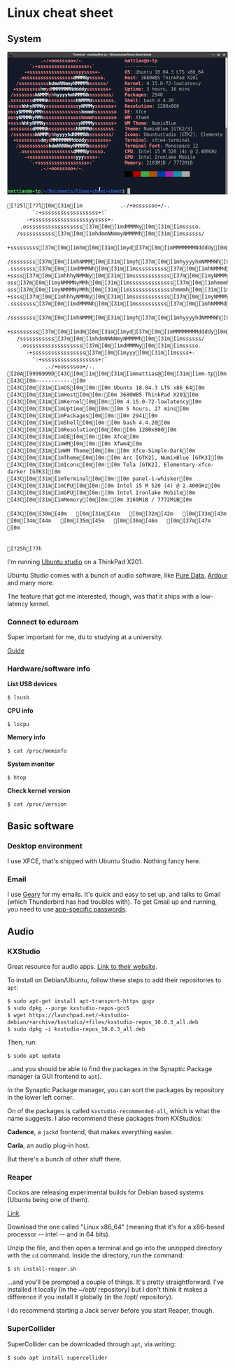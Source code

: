 # Linux cheat sheet

## System

![screenfetch](images/screenfetch.png)

```
[?25l[?7l[0m[31m[1m            .-/+oossssoo+/-. 
        `:+ssssssssssssssssss+:` 
      -+ssssssssssssssssssyyssss+- 
    .ossssssssssssssssss[37m[0m[1mdMMMNy[0m[31m[1msssso. 
   /sssssssssss[37m[0m[1mhdmmNNmmyNMMMMh[0m[31m[1mssssss/ 
  +sssssssss[37m[0m[1mhm[0m[31m[1myd[37m[0m[1mMMMMMMMNddddy[0m[31m[1mssssssss+ 
 /ssssssss[37m[0m[1mhNMMM[0m[31m[1myh[37m[0m[1mhyyyyhmNMMMNh[0m[31m[1mssssssss/ 
.ssssssss[37m[0m[1mdMMMNh[0m[31m[1mssssssssss[37m[0m[1mhNMMMd[0m[31m[1mssssssss. 
+ssss[37m[0m[1mhhhyNMMNy[0m[31m[1mssssssssssss[37m[0m[1myNMMMy[0m[31m[1msssssss+ 
oss[37m[0m[1myNMMMNyMMh[0m[31m[1mssssssssssssss[37m[0m[1mhmmmh[0m[31m[1mssssssso 
oss[37m[0m[1myNMMMNyMMh[0m[31m[1msssssssssssssshmmmh[0m[31m[1mssssssso 
+ssss[37m[0m[1mhhhyNMMNy[0m[31m[1mssssssssssss[37m[0m[1myNMMMy[0m[31m[1msssssss+ 
.ssssssss[37m[0m[1mdMMMNh[0m[31m[1mssssssssss[37m[0m[1mhNMMMd[0m[31m[1mssssssss. 
 /ssssssss[37m[0m[1mhNMMM[0m[31m[1myh[37m[0m[1mhyyyyhdNMMMNh[0m[31m[1mssssssss/ 
  +sssssssss[37m[0m[1mdm[0m[31m[1myd[37m[0m[1mMMMMMMMMddddy[0m[31m[1mssssssss+ 
   /sssssssssss[37m[0m[1mhdmNNNNmyNMMMMh[0m[31m[1mssssss/ 
    .ossssssssssssssssss[37m[0m[1mdMMMNy[0m[31m[1msssso. 
      -+sssssssssssssssss[37m[0m[1myyy[0m[31m[1mssss+- 
        `:+ssssssssssssssssss+:` 
            .-/+oossssoo+/-. 
[20A[9999999D[43C[0m[1m[0m[31m[1mmattias@[0m[31m[1mm-tp[0m 
[43C[0m------------[0m 
[43C[0m[31m[1mOS[0m[0m:[0m Ubuntu 18.04.3 LTS x86_64[0m 
[43C[0m[31m[1mHost[0m[0m:[0m 3680WB5 ThinkPad X201[0m 
[43C[0m[31m[1mKernel[0m[0m:[0m 4.15.0-72-lowlatency[0m 
[43C[0m[31m[1mUptime[0m[0m:[0m 5 hours, 27 mins[0m 
[43C[0m[31m[1mPackages[0m[0m:[0m 2941[0m 
[43C[0m[31m[1mShell[0m[0m:[0m bash 4.4.20[0m 
[43C[0m[31m[1mResolution[0m[0m:[0m 1280x800[0m 
[43C[0m[31m[1mDE[0m[0m:[0m Xfce[0m 
[43C[0m[31m[1mWM[0m[0m:[0m Xfwm4[0m 
[43C[0m[31m[1mWM Theme[0m[0m:[0m Xfce-Simple-Dark[0m 
[43C[0m[31m[1mTheme[0m[0m:[0m Arc [GTK2], NumixBlue [GTK3][0m 
[43C[0m[31m[1mIcons[0m[0m:[0m Tela [GTK2], Elementary-xfce-darker [GTK3][0m 
[43C[0m[31m[1mTerminal[0m[0m:[0m panel-1-whisker[0m 
[43C[0m[31m[1mCPU[0m[0m:[0m Intel i5 M 520 (4) @ 2.400GHz[0m 
[43C[0m[31m[1mGPU[0m[0m:[0m Intel Ironlake Mobile[0m 
[43C[0m[31m[1mMemory[0m[0m:[0m 3169MiB / 7772MiB[0m 

[43C[0m[30m[40m   [0m[31m[41m   [0m[32m[42m   [0m[33m[43m   [0m[34m[44m   [0m[35m[45m   [0m[36m[46m   [0m[37m[47m   [0m


[?25h[?7h
```

I'm running [Ubuntu studio](https://ubuntustudio.org/) on a ThinkPad X201.

Ubuntu Studio comes with a bunch of audio software, like [Pure Data](https://puredata.info/), [Ardour](https://ardour.org/) and many more. 

The feature that got me interested, though, was that it ships with a low-latency kernel.

### Connect to eduroam

Super important for me, du to studying at a university. 

[Guide](https://www.sheffield.ac.uk/cics/wireless/linux)

### Hardware/software info

__List USB devices__

```
$ lsusb
```

__CPU info__

```
$ lscpu
```

__Memory info__

```
$ cat /proc/meminfo
```

__System monitor__

```
$ htop
```

__Check kernel version__

```
$ cat /proc/version
```

## Basic software
### Desktop environment
I use XFCE, that's shipped with Ubuntu Studio. Nothing fancy here.

### Email
I use [Geary](https://wiki.gnome.org/Apps/Geary) for my emails. It's quick and easy to set up, and talks to Gmail (which Thunderbird has had troubles with). To get Gmail up and running, you need to use [app-specific passwords](https://support.google.com/accounts/answer/185833?hl=sv).

## Audio

### KXStudio

Great resource for audio apps. [Link to their website](https://kx.studio/).

To install on Debian/Ubuntu, follow these steps to add their repositories to `apt`:

```
$ sudo apt-get install apt-transport-https gpgv
$ sudo dpkg --purge kxstudio-repos-gcc5
$ wget https://launchpad.net/~kxstudio-debian/+archive/kxstudio/+files/kxstudio-repos_10.0.3_all.deb
$ sudo dpkg -i kxstudio-repos_10.0.3_all.deb
```

Then, run: 

```
$ sudo apt update
```

...and you should be able to find the packages in the Synaptic Package manager (a GUI frontend to `apt`).

In the Synaptic Package manager, you can sort the packages by repository in the lower left corner.

On of the packages is called `kxstudio-recommended-all`, which is what the name suggests. I also recommend these packages from KXStudios:

__Cadence__, a `jackd` frontend, that makes everything easier.

__Carla__, an audio plug-in host.

But there's a bunch of other stuff there.

### Reaper

Cockos are releasing experimental builds for Debian based systems (Ubuntu being one of them). 

[Link](http://reaper.fm/download.php).

Download the one called "Linux x86_64" (meaning that it's for a x86-based processor -- intel -- and in 64 bits). 

Unzip the file, and then open a terminal and go into the unzipped directory with the `cd` command. Inside the directory, run the command:

```
$ sh install-reaper.sh
```

...and you'll be prompted a couple of things. It's pretty straightforward. I've installed it locally (in the ~/opt/ repository) but I don't think it makes a difference if you install it globally (in the /opt/ repository).

I do recommend starting a Jack server before you start Reaper, though.

### SuperCollider

SuperCollider can be downloaded through `apt`, via writing:

```
$ sudo apt install supercollider
```
